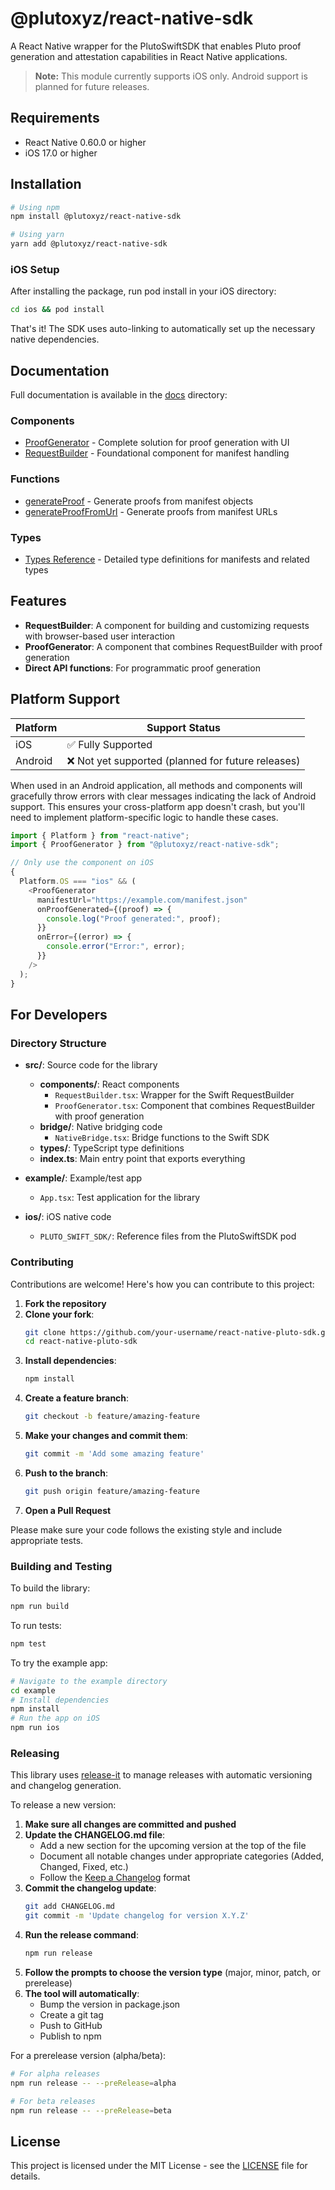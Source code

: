 # @plutoxyz/react-native-sdk

A React Native wrapper for the PlutoSwiftSDK that enables Pluto proof generation and attestation capabilities in React Native applications.

> **Note:** This module currently supports iOS only. Android support is planned for future releases.

## Requirements

- React Native 0.60.0 or higher
- iOS 17.0 or higher

## Installation

```bash
# Using npm
npm install @plutoxyz/react-native-sdk

# Using yarn
yarn add @plutoxyz/react-native-sdk
```

### iOS Setup

After installing the package, run pod install in your iOS directory:

```bash
cd ios && pod install
```

That's it! The SDK uses auto-linking to automatically set up the necessary native dependencies.

## Documentation

Full documentation is available in the [docs](./docs/index.md) directory:

### Components

- [ProofGenerator](./docs/ProofGenerator.md) - Complete solution for proof generation with UI
- [RequestBuilder](./docs/RequestBuilder.md) - Foundational component for manifest handling

### Functions

- [generateProof](./docs/generateProof.md) - Generate proofs from manifest objects
- [generateProofFromUrl](./docs/generateProofFromUrl.md) - Generate proofs from manifest URLs

### Types

- [Types Reference](./docs/types.md) - Detailed type definitions for manifests and related types

## Features

- **RequestBuilder**: A component for building and customizing requests with browser-based user interaction
- **ProofGenerator**: A component that combines RequestBuilder with proof generation
- **Direct API functions**: For programmatic proof generation

## Platform Support

| Platform | Support Status                                     |
| -------- | -------------------------------------------------- |
| iOS      | ✅ Fully Supported                                 |
| Android  | ❌ Not yet supported (planned for future releases) |

When used in an Android application, all methods and components will gracefully throw errors with clear messages indicating the lack of Android support. This ensures your cross-platform app doesn't crash, but you'll need to implement platform-specific logic to handle these cases.

```typescript
import { Platform } from "react-native";
import { ProofGenerator } from "@plutoxyz/react-native-sdk";

// Only use the component on iOS
{
  Platform.OS === "ios" && (
    <ProofGenerator
      manifestUrl="https://example.com/manifest.json"
      onProofGenerated={(proof) => {
        console.log("Proof generated:", proof);
      }}
      onError={(error) => {
        console.error("Error:", error);
      }}
    />
  );
}
```

## For Developers

### Directory Structure

- **src/**: Source code for the library

  - **components/**: React components
    - `RequestBuilder.tsx`: Wrapper for the Swift RequestBuilder
    - `ProofGenerator.tsx`: Component that combines RequestBuilder with proof generation
  - **bridge/**: Native bridging code
    - `NativeBridge.tsx`: Bridge functions to the Swift SDK
  - **types/**: TypeScript type definitions
  - **index.ts**: Main entry point that exports everything

- **example/**: Example/test app

  - `App.tsx`: Test application for the library

- **ios/**: iOS native code
  - `PLUTO_SWIFT_SDK/`: Reference files from the PlutoSwiftSDK pod

### Contributing

Contributions are welcome! Here's how you can contribute to this project:

1. **Fork the repository**
2. **Clone your fork**:
   ```bash
   git clone https://github.com/your-username/react-native-pluto-sdk.git
   cd react-native-pluto-sdk
   ```
3. **Install dependencies**:
   ```bash
   npm install
   ```
4. **Create a feature branch**:
   ```bash
   git checkout -b feature/amazing-feature
   ```
5. **Make your changes and commit them**:
   ```bash
   git commit -m 'Add some amazing feature'
   ```
6. **Push to the branch**:
   ```bash
   git push origin feature/amazing-feature
   ```
7. **Open a Pull Request**

Please make sure your code follows the existing style and include appropriate tests.

### Building and Testing

To build the library:

```bash
npm run build
```

To run tests:

```bash
npm test
```

To try the example app:

```bash
# Navigate to the example directory
cd example
# Install dependencies
npm install
# Run the app on iOS
npm run ios
```

### Releasing

This library uses [release-it](https://github.com/release-it/release-it) to manage releases with automatic versioning and changelog generation.

To release a new version:

1. **Make sure all changes are committed and pushed**
2. **Update the CHANGELOG.md file**:
   - Add a new section for the upcoming version at the top of the file
   - Document all notable changes under appropriate categories (Added, Changed, Fixed, etc.)
   - Follow the [Keep a Changelog](https://keepachangelog.com/en/1.0.0/) format
3. **Commit the changelog update**:
   ```bash
   git add CHANGELOG.md
   git commit -m 'Update changelog for version X.Y.Z'
   ```
4. **Run the release command**:
   ```bash
   npm run release
   ```
5. **Follow the prompts to choose the version type** (major, minor, patch, or prerelease)
6. **The tool will automatically**:
   - Bump the version in package.json
   - Create a git tag
   - Push to GitHub
   - Publish to npm

For a prerelease version (alpha/beta):

```bash
# For alpha releases
npm run release -- --preRelease=alpha

# For beta releases
npm run release -- --preRelease=beta
```

## License

This project is licensed under the MIT License - see the [LICENSE](LICENSE) file for details.
